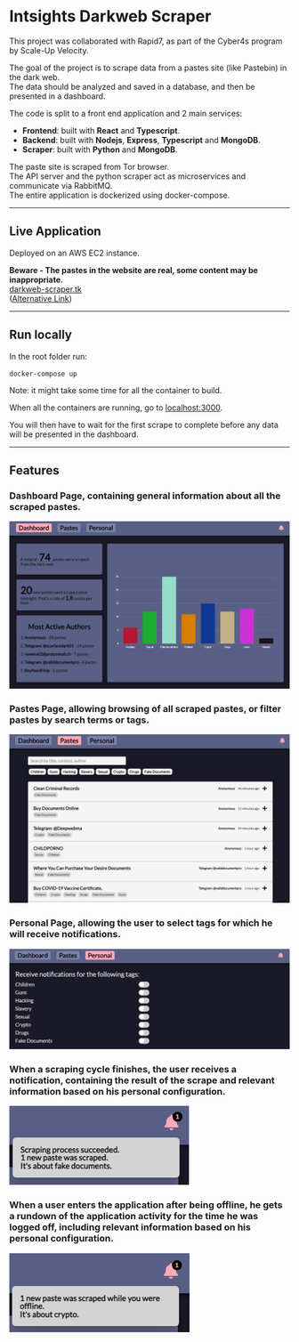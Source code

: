 # Intsights Darkweb Scraper

This project was collaborated with Rapid7, as part of the Cyber4s program by Scale-Up Velocity.

The goal of the project is to scrape data from a pastes site (like Pastebin) in the dark web.  
The data should be analyzed and saved in a database, and then be presented in a dashboard.

The code is split to a front end application and 2 main services:

- **Frontend**: built with **React** and **Typescript**.
- **Backend**: built with **Nodejs**, **Express**, **Typescript** and **MongoDB**.
- **Scraper**: built with **Python** and **MongoDB**.

The paste site is scraped from Tor browser.  
The API server and the python scraper act as microservices and communicate via RabbitMQ.  
The entire application is dockerized using docker-compose.

---

## Live Application

Deployed on an AWS EC2 instance.

**Beware - The pastes in the website are real, some content may be inappropriate.**  
<a href="http://darkweb-scraper.tk">darkweb-scraper.tk</a>  
(<a href="http://ec2-157-175-95-185.me-south-1.compute.amazonaws.com/">Alternative Link</a>)

---

## Run locally

In the root folder run:

```
docker-compose up
```

Note: it might take some time for all the container to build.

When all the containers are running, go to <a href="http://localhost:3000">localhost:3000</a>.

You will then have to wait for the first scrape to complete before any data will be presented in the dashboard.

---

## Features

### Dashboard Page, containing general information about all the scraped pastes.

![Dashboard](./readme/dashboard.png)

### Pastes Page, allowing browsing of all scraped pastes, or filter pastes by search terms or tags.

![Pastes](./readme/pastes.png)

### Personal Page, allowing the user to select tags for which he will receive notifications.

![Personal](./readme/personal.png)

### When a scraping cycle finishes, the user receives a notification, containing the result of the scrape and relevant information based on his personal configuration.

![Online Notifications](./readme/online-notifications.png)

### When a user enters the application after being offline, he gets a rundown of the application activity for the time he was logged off, including relevant information based on his personal configuration.

![Offline Notifications](./readme/offline-notifications.png)
